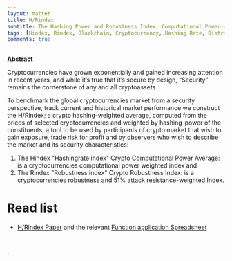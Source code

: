 ```yaml
---
layout: matter
title: H/Rindex
subtitle: The Hashing Power and Robustness Index, Computational Power-weighted Benchmark for Global Blockchain and Crypto Market
tags: [Hindex, Rindex, Blockchain, Cryptocurrency, Hashing Rate, Distributed Ledgers, Bitcoin, Ethereum, Crypto Index, Tokens, Crypto]
comments: true
---
```


**Abstract**

Cryptocurrencies have grown exponentially and gained increasing attention in recent years, and while it’s true that it’s secure by design, “Security” remains the cornerstone of any and all cryptoassets.

To benchmark the global cryptocurrencies market from a security perspective, track current and historical market performance we construct the H/Rindex; a crypto hashing-weighted average, computed from the prices of selected cryptocurrencies and weighted by hashing-power of the constituents, a tool to be used by participants of crypto market that wish to gain exposure, trade risk for profit and by observers who wish to describe the market and its security characteristics:

1. The Hindex "Hashingrate index" Crypto Computational Power Average: is a cryptocurrencies computational power weighted index and 
2. The Rindex "Robustness index" Crypto Robustness Index: is a cryptocurrencies robustness and 51% attack resistance-weighted Index.

# Read list
* [H/Rindex Paper](../files/SSRN-id3158785.pdf) and the relevant [Function application Spreadsheet](https://docs.google.com/spreadsheets/d/1CGyMPvkvtzZI1s6qLel2FSbWZm-niPaZQkpmWZpH_1U/edit#gid=1704959642) 


#



.
